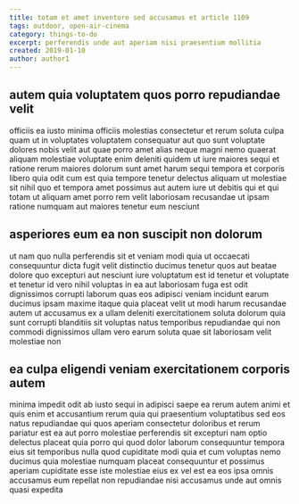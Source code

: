 ```yaml
---
title: totam et amet inventore sed accusamus et article 1109
tags: outdoor, open-air-cinema
category: things-to-do
excerpt: perferendis unde aut aperiam nisi praesentium mollitia
created: 2019-01-10
author: author1
---
```


## autem quia voluptatem quos porro repudiandae velit

officiis ea iusto minima officiis molestias consectetur et rerum soluta culpa quam ut in voluptates voluptatem consequatur aut quo sunt voluptate dolores nobis velit aut quae porro amet alias neque magni nemo quaerat aliquam molestiae voluptate enim deleniti quidem ut iure maiores sequi et ratione rerum maiores dolorum sunt amet harum sequi tempora et corporis libero quia odit cum est quia tempore tenetur delectus aliquam ut molestiae sit nihil quo et tempora amet possimus aut autem iure ut debitis qui et qui totam ut aliquam amet porro rem velit laboriosam recusandae ut ipsam ratione numquam aut maiores tenetur eum nesciunt

## asperiores eum ea non suscipit non dolorum

ut nam quo nulla perferendis sit et veniam modi quia ut occaecati consequuntur dicta fugit velit distinctio ducimus tenetur quos aut beatae dolore quo excepturi aut nesciunt iure voluptatum est id tenetur et voluptate et tenetur id vero nihil voluptas in ea aut laboriosam fuga est odit dignissimos corrupti laborum quas eos adipisci veniam incidunt earum ducimus ipsam maxime itaque quia placeat velit ut modi harum recusandae autem ut accusamus ex a ullam deleniti exercitationem soluta dolorum quia sunt corrupti blanditiis sit voluptas natus temporibus repudiandae qui non commodi dignissimos ullam vero earum soluta quae sit laboriosam velit molestiae non

## ea culpa eligendi veniam exercitationem corporis autem

minima impedit odit ab iusto sequi in adipisci saepe ea rerum autem animi et quis enim et accusantium rerum quia qui praesentium voluptatibus sed eos natus repudiandae qui quos aperiam consectetur doloribus et rerum pariatur est ea aut porro molestiae perferendis sit excepturi nam optio delectus placeat quia porro qui quod dolor laborum consequuntur tempora eius sit temporibus nulla quod cupiditate modi quia et cum voluptas nemo ducimus quia molestiae numquam placeat consequuntur et possimus aperiam cupiditate esse iste molestiae eius ex vel est ea eos ipsa omnis accusamus eum repellat non repudiandae nisi accusamus unde aut omnis quasi expedita
